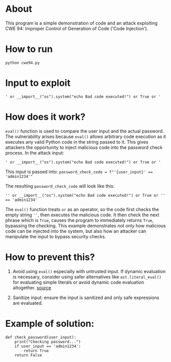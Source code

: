 # About 
This program is a simple demonstration of code and an attack exploiting CWE 94: Improper Control of Generation of Code ('Code Injection').


# How to run
```
python cwe94.py
```

# Input to exploit
```
' or __import__("os").system("echo Bad code executed!") or True or '
```

# How does it work?
`eval()` function is used to compare the user input and the actual password. The vulnerability arises because `eval()` allows arbitrary code execution as it executes any valid Python code in the string passed to it. This gives attackers the opportunity to inject malicious code into the password check process. 
In the attack input:
```
' or __import__("os").system("echo Bad code executed!") or True or '
```
This input is passed into:
`password_check_code = f"'{user_input}' == 'admin1234'"`

The resulting `password_check_code` will look like this:
```
'' or __import__("os").system("echo Bad code executed!") or True or '' == 'admin1234' 
```

The `eval()` function treats `or` as an operator, so the code first checks the empty string `''`, then executes the malicious code.
It then check the next phrase which is `True`, causes the program to immediately returns `True`, bypassing the checking.
This example demonstrates not only how malicious code can be injected into the system, but also how an attacker can manipulate the input to bypass security checks.

# How to prevent this?
1. Avoid using `eval()` especially with untrusted input. If dynamic evaluation is necessary, consider using safer alternatives like `ast.literal_eval()` for evaluating simple literals or avoid dynamic code evaluation altogether. [source](https://stackoverflow.com/questions/15197673/using-pythons-eval-vs-ast-literal-eval)

2. Sanitize input: ensure the input is sanitized and only safe expressions are evaluated.

# Example of solution:
```
def check_password(user_input):
    print("Checking password...")
    if user_input == 'admin1234':
        return True
    return False
```
